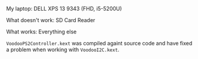 My laptop: DELL XPS 13 9343 (FHD, i5-5200U)

What doesn't work:
SD Card Reader

What works:
Everything else

`VoodooPS2Controller.kext` was compiled againt source code and have fixed a problem when working with `VoodooI2C.kext`.
